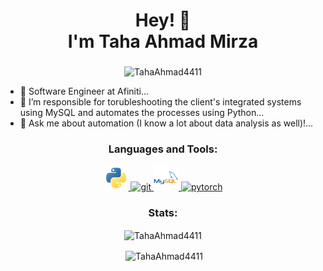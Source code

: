 
<h1 align="center">Hey! 👋<br> I'm Taha Ahmad Mirza</h1>
<h3 align="center"></h3>


<!--
**alizahidraja/alizahidraja** is a ✨ _special_ ✨ repository because its `README.md` (this file) appears on your GitHub profile.

Here are some ideas to get you started:

- 🔭 I’m currently working on Afiniti as Software Engineer...
- 🌱 I’m currently learning Python...
- 👯 I’m looking to collaborate on Google Summer of Code ...
- 💬 Ask me about AI and Data Science...
-->



<p align="center"> <img src="https://komarev.com/ghpvc/?username=TahaAhmad4411&label=Profile%20views&color=0e75b6&style=flat" alt="TahaAhmad4411" /> </p>




- 🔭 Software Engineer at Afiniti...
- 🌱 I’m responsible for torubleshooting the client's integrated systems using MySQL and automates the processes using Python...
- 💬 Ask me about automation (I know a lot about data analysis as well)!...

<!--
<h3 align="center">Connect with me:</h3>
<p align="center">
 <a href="https://kaggle.com/alizahidraja" target="blank"><img align="center" src="https://raw.githubusercontent.com/rahuldkjain/github-profile-readme-generator/master/src/images/icons/Social/kaggle.svg" alt="alizahidraja" height="30" width="40" /></a>
 <a href="https://linkedin.com/in/alizahidraja" target="blank"><img align="center" src="https://raw.githubusercontent.com/rahuldkjain/github-profile-readme-generator/master/src/images/icons/Social/linked-in-alt.svg" alt="alizahidraja" height="30" width="40" /></a>
-->


<h3 align="center">Languages and Tools:</h3>
<p  align="center">
 <a href="https://www.python.org" target="_blank"> <img src="https://raw.githubusercontent.com/devicons/devicon/master/icons/python/python-original.svg" alt="python" width="40" height="40"/> </a>
 <a href="https://git-scm.com/" target="_blank"> <img src="https://www.vectorlogo.zone/logos/git-scm/git-scm-icon.svg" alt="git" width="40" height="40"/> </a> 
<a href="https://www.mysql.com/" target="_blank"> <img src="https://raw.githubusercontent.com/devicons/devicon/master/icons/mysql/mysql-original-wordmark.svg" alt="mysql" width="40" height="40"/> </a>
 <a href="https://pytorch.org/" target="_blank"> <img src="https://www.vectorlogo.zone/logos/pytorch/pytorch-icon.svg" alt="pytorch" width="40" height="40"/> </a>
</p>



<h3 align="center">Stats:</h3>
<p  align="center"><img align="center" src="https://github-readme-stats.vercel.app/api/top-langs?username=TahaAhmad4411&show_icons=true&locale=en&layout=compact" alt="TahaAhmad4411" /></p>


<p  align="center">&nbsp;<img align="center" src="https://github-readme-stats.vercel.app/api?username=TahaAhmad4411&show_icons=true&locale=en" alt="TahaAhmad4411" /></p>

<!-- <p  align="center"><img align="center" src="https://github-readme-streak-stats.herokuapp.com/?user=TahaAhmad4411&" alt="TahaAhmad4411" /></p> -->



<!-- ## View more repositories 👇 -->
